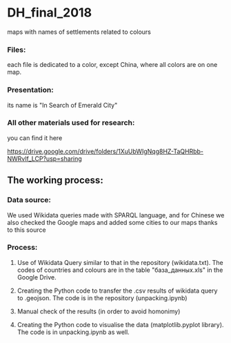 # DH_final_2018
maps with names of settlements related to colours

### Files:

each file is dedicated to a color, except China, where all colors are on one map.

### Presentation:

its name is "In Search of Emerald City"

### All other materials used for research:

you can find it here

https://drive.google.com/drive/folders/1XuUbWIgNqg8HZ-TaQHRbb-NWRvlf_LCP?usp=sharing

## The working process:

### Data source:

We used Wikidata queries made with SPARQL language, and for Chinese we also checked the Google maps and added some cities to our maps thanks to this source

### Process: 

1. Use of Wikidata Query similar to that in the repository (wikidata.txt).  The codes of countries and colours are in the table "база_данных.xls" in the Google Drive.

2. Creating the Python code to transfer the .csv results of wikidata query to .geojson. The code is in the repository (unpacking.ipynb)

3. Manual check of the results (in order to avoid homonimy)

4. Creating the Python code to visualise the  data (matplotlib.pyplot library). The code is in unpacking.ipynb as well.
